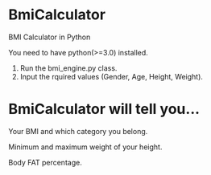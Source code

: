 # BmiCalculator

BMI Calculator in Python

You need to have python(>=3.0) installed.

1. Run the bmi_engine.py class.
2. Input the rquired values (Gender, Age, Height, Weight).


# BmiCalculator will tell you...
Your BMI and which category you belong.

Minimum and maximum weight of your height.

Body FAT percentage.

